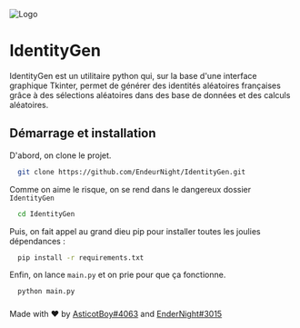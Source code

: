 
![Logo](https://zupimages.net/up/22/40/tj66.png)

# IdentityGen

IdentityGen est un utilitaire python qui, sur la base d'une interface graphique Tkinter, permet de générer des identités aléatoires françaises grâce à des sélections aléatoires dans des base de données et des calculs aléatoires.
 

## Démarrage et installation

D'abord, on clone le projet.

```bash
  git clone https://github.com/EndeurNight/IdentityGen.git
```

Comme on aime le risque, on se rend dans le dangereux dossier ```IdentityGen```

```bash
  cd IdentityGen
```

Puis, on fait appel au grand dieu pip pour installer toutes les joulies dépendances : 

```bash
  pip install -r requirements.txt
```

Enfin, on lance ```main.py``` et on prie pour que ça fonctionne.

```bash
  python main.py
```
###
###
###
Made with ❤️ by [AsticotBoy#4063](https://www.github.com/asticotboy) and [EnderNight#3015](https://www.github.com/asticotboy)